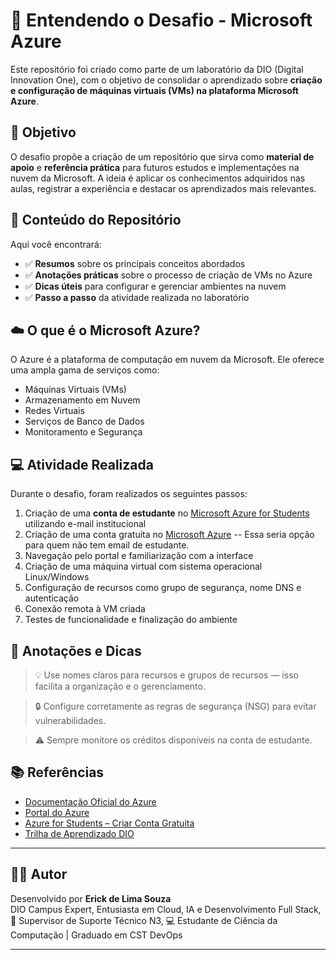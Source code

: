 # 🚀 Entendendo o Desafio - Microsoft Azure

Este repositório foi criado como parte de um laboratório da DIO (Digital Innovation One), com o objetivo de consolidar o aprendizado sobre **criação e configuração de máquinas virtuais (VMs) na plataforma Microsoft Azure**.

## 📌 Objetivo

O desafio propõe a criação de um repositório que sirva como **material de apoio** e **referência prática** para futuros estudos e implementações na nuvem da Microsoft. A ideia é aplicar os conhecimentos adquiridos nas aulas, registrar a experiência e destacar os aprendizados mais relevantes.

## 🧠 Conteúdo do Repositório

Aqui você encontrará:

- ✅ **Resumos** sobre os principais conceitos abordados
- ✅ **Anotações práticas** sobre o processo de criação de VMs no Azure
- ✅ **Dicas úteis** para configurar e gerenciar ambientes na nuvem
- ✅ **Passo a passo** da atividade realizada no laboratório

## ☁️ O que é o Microsoft Azure?

O Azure é a plataforma de computação em nuvem da Microsoft. Ele oferece uma ampla gama de serviços como:

- Máquinas Virtuais (VMs)
- Armazenamento em Nuvem
- Redes Virtuais
- Serviços de Banco de Dados
- Monitoramento e Segurança

## 💻 Atividade Realizada

Durante o desafio, foram realizados os seguintes passos:

1. Criação de uma **conta de estudante** no [Microsoft Azure for Students](https://azure.microsoft.com/pt-br/free/students/) utilizando e-mail institucional
2. Criação de uma conta gratuita no [Microsoft Azure](https://azure.microsoft.com/) -- Essa seria opção para quem não tem email de estudante.
3. Navegação pelo portal e familiarização com a interface
4. Criação de uma máquina virtual com sistema operacional Linux/Windows
5. Configuração de recursos como grupo de segurança, nome DNS e autenticação
6. Conexão remota à VM criada
7. Testes de funcionalidade e finalização do ambiente

## 📝 Anotações e Dicas

> 💡 Use nomes claros para recursos e grupos de recursos — isso facilita a organização e o gerenciamento.

> 🔒 Configure corretamente as regras de segurança (NSG) para evitar vulnerabilidades.

> ⚠️ Sempre monitore os créditos disponíveis na conta de estudante.

## 📚 Referências

- [Documentação Oficial do Azure](https://learn.microsoft.com/azure)
- [Portal do Azure](https://portal.azure.com/)
- [Azure for Students – Criar Conta Gratuita](https://azure.microsoft.com/pt-br/free/students/)
- [Trilha de Aprendizado DIO](https://www.dio.me/bootcamp/microsoft-50-anos-computacao-em-nuvem-com-azure?ref=WXGX22ZC2R)

---

## 👨‍💻 Autor

Desenvolvido por **Erick de Lima Souza**  
DIO Campus Expert, Entusiasta em Cloud, IA e Desenvolvimento Full Stack, 📍 Supervisor de Suporte Técnico N3, 💻 Estudante de Ciência da Computação | Graduado em CST DevOps

---
